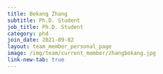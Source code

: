 ```yaml
---
title: Bokang Zhang
subtitle: Ph.D. Student
job_title: Ph.D. Student
category: phd
join_date: 2021-09-02
layout: team_member_personal_page
image: /img/team/current_member/zhangbokang.jpg
link-new-tab: true
---
```


